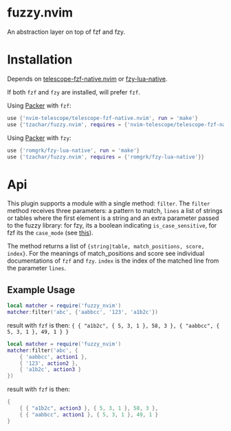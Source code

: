 # fuzzy.nvim

An abstraction layer on top of fzf and fzy. 

# Installation

Depends on [telescope-fzf-native.nvim](https://github.com/nvim-telescope/telescope-fzf-native.nvim) or 
[fzy-lua-native](https://github.com/romgrk/fzy-lua-native).

If both `fzf` and `fzy` are installed, will prefer `fzf`.

Using [Packer](https://github.com/wbthomason/packer.nvim/) with `fzf`:
```lua
use {'nvim-telescope/telescope-fzf-native.nvim', run = 'make'}
use {'tzachar/fuzzy.nvim', requires = {'nvim-telescope/telescope-fzf-native.nvim'}}
```

Using [Packer](https://github.com/wbthomason/packer.nvim/) with `fzy`:
```lua
use {'romgrk/fzy-lua-native', run = 'make'}
use {'tzachar/fuzzy.nvim', requires = {'romgrk/fzy-lua-native'}}
```

# Api

This plugin supports a module with a single method: `filter`. The `filter`
method receives three parameters: a pattern to match, `lines` a list of strings or
tables where the first element is a string and an extra parameter passed to the
fuzzy library: for fzy, its a boolean indicating `is_case_sensitive`, for fzf
its the `case_mode` (see
[this](https://github.com/nvim-telescope/telescope-fzf-native.nvim#lua-interface)).

The method returns a list of `{string|table, match_positions, score, index}`.
For the meanings of match_positions and score see individual documentations of
`fzf` and `fzy`. `index` is the index of the matched line from the parameter `lines`.

## Example Usage

```lua
local matcher = require('fuzzy_nvim')
matcher:filter('abc', {'aabbcc', '123', 'a1b2c'})
```

result with `fzf` is then:
`{ { "a1b2c", { 5, 3, 1 }, 58, 3 }, { "aabbcc", { 5, 3, 1 }, 49, 1 } }`

```lua
local matcher = require('fuzzy_nvim')
matcher:filter('abc', {
    { 'aabbcc', action1 },
    { '123', action2 },
    { 'a1b2c', action3 }
})
```

result with `fzf` is then:

```lua
{
    { { "a1b2c", action3 }, { 5, 3, 1 }, 58, 3 },
    { { "aabbcc", action1 }, { 5, 3, 1 }, 49, 1 }
}
```
